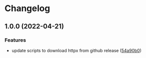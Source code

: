 # Changelog

## 1.0.0 (2022-04-21)


### Features

* update scripts to download httpx from github release ([54a90b0](https://www.github.com/l-lin/asdf-httpx/commit/54a90b07ec8c1ed8bddf9f81c880c316d68b59fa))
